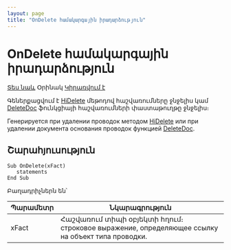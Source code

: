 ```yaml
---
layout: page
title: "OnDelete համակարգային իրադարձություն"
---
```


# OnDelete համակարգային իրադարձություն


[Տես նաև](../scriptstproced.md) Օրինակ [Կիրառվում է](../Defs/Accounting.md)


Գեներքացվում է [HiDelete](../Functions/ASDOC/HiDelete.html) մեթոդով հաշվառումները ջնջելիս կամ [DeleteDoc](../Functions/Functions/DocumentsCirculation/DeleteDoc.html) ֆունկցիայի հաշվառումների փաստաթուղթը ջնջելիս։ 

Генерируется при удалении проводок методом [HiDelete](../Functions/ASDOC/HiDelete.html)
или при удалении документа основания проводок функцией [DeleteDoc](../Functions/Functions/DocumentsCirculation/DeleteDoc.html). 



## Շարահյուսություն

```as4x
Sub OnDelete(xFact)
   statements
End Sub
```
Բաղադրիչներն են՝

| Պարամետր | Նկարագրություն |
|--|--|
| xFact | Հաշվառում տիպի օբյեկտի հղում։ строковое выражение, определяющее ссылку на объект типа проводки. |

